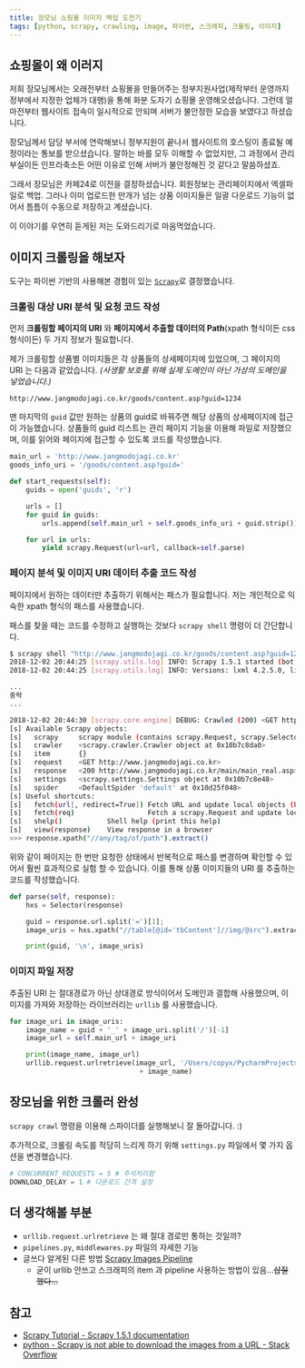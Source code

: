 ```yaml
---
title: 장모님 쇼핑몰 이미지 백업 도전기
tags: [python, scrapy, crawling, image, 파이썬, 스크래피, 크롤링, 이미지]
---
```


## 쇼핑몰이 왜 이러지

저희 장모님께서는 오래전부터 쇼핑몰을 만들어주는 정부지원사업(제작부터 운영까지 정부에서 지정한 업체가 대행)을 통해 화분 도자기 쇼핑몰 운영해오셨습니다. 그런데 얼마전부터 웹사이트 접속이 일시적으로 안되며 서버가 불안정한 모습을 보였다고 하셨습니다.

장모님께서 담당 부서에 연락해보니 정부지원이 끝나서 웹사이트의 호스팅이 종료될 예정이라는 통보를 받으셨습니다. 말하는 바를 모두 이해할 수 없었지만, 그 과정에서 관리부실이든 인프라축소든 어떤 이유로 인해 서버가 불안정해진 것 같다고 말씀하셨죠.

그래서 장모님은 카페24로 이전을 결정하셨습니다. 회원정보는 관리페이지에서 엑셀파일로 백업. 그러나 이미 업로드한 만개가 넘는 상품 이미지들은 일괄 다운로드 기능이 없어서 틈틈이 수동으로 저장하고 계셨습니다.

이 이야기를 우연히 듣게된 저는 도와드리기로 마음먹었습니다.

## 이미지 크롤링을 해보자

도구는 파이썬 기반의 사용해본 경험이 있는 [`Scrapy`](https://scrapy.org/)로 결정했습니다.

### 크롤링 대상 URI 분석 및 요청 코드 작성

먼저 **크롤링할 페이지의 URI** 와 **페이지에서 추출할 데이터의 Path**(xpath 형식이든 css 형식이든) 두 가지 정보가 필요합니다.

제가 크롤링할 상품별 이미지들은 각 상품들의 상세페이지에 있었으며, 그 페이지의 URI 는 다음과 같았습니다. *(사생활 보호를 위해 실제 도메인이 아닌 가상의 도메인을 넣었습니다.)*

`http://www.jangmodojagi.co.kr/goods/content.asp?guid=1234`

맨 마지막의 `guid` 값만 원하는 상품의 guid로 바꿔주면 해당 상품의 상세페이지에 접근이 가능했습니다. 상품들의 guid 리스트는 관리 페이지 기능을 이용해 파일로 저장했으며, 이를 읽어와 페이지에 접근할 수 있도록 코드를 작성했습니다.

```python
main_url = 'http://www.jangmodojagi.co.kr'
goods_info_uri = '/goods/content.asp?guid='

def start_requests(self):
    guids = open('guids', 'r')

    urls = []
    for guid in guids:
        urls.append(self.main_url + self.goods_info_uri + guid.strip())

    for url in urls:
        yield scrapy.Request(url=url, callback=self.parse)
```

### 페이지 분석 및 이미지 URI 데이터 추출 코드 작성

페이지에서 원하는 데이터만 추출하기 위해서는 패스가 필요합니다. 저는 개인적으로 익숙한 xpath 형식의 패스를 사용했습니다.

패스를 찾을 때는 코드를 수정하고 실행하는 것보다 `scrapy shell` 명령이 더 간단합니다.

```bash
$ scrapy shell "http://www.jangmodojagi.co.kr/goods/content.asp?guid=1234"
2018-12-02 20:44:25 [scrapy.utils.log] INFO: Scrapy 1.5.1 started (bot: image_crawler)
2018-12-02 20:44:25 [scrapy.utils.log] INFO: Versions: lxml 4.2.5.0, libxml2 2.9.4, cssselect 1.0.3, parsel 1.5.0, w3lib 1.19.0, Twisted 18.7.0, Python 3.4.2 (default, Sep 12 2018, 11:34:10) - [GCC 4.2.1 Compatible Apple LLVM 9.1.0 (clang-902.0.39.2)], pyOpenSSL 18.0.0 (OpenSSL 1.1.0i  14 Aug 2018), cryptography 2.3.1, Platform Darwin-18.2.0-x86_64-i386-64bit

...
중략
...

2018-12-02 20:44:30 [scrapy.core.engine] DEBUG: Crawled (200) <GET http://www.jangmodojagi.co.kr/main/main_real.asp> (referer: None) ['partial']
[s] Available Scrapy objects:
[s]   scrapy     scrapy module (contains scrapy.Request, scrapy.Selector, etc)
[s]   crawler    <scrapy.crawler.Crawler object at 0x10b7c8da0>
[s]   item       {}
[s]   request    <GET http://www.jangmodojagi.co.kr>
[s]   response   <200 http://www.jangmodojagi.co.kr/main/main_real.asp>
[s]   settings   <scrapy.settings.Settings object at 0x10b7c8e48>
[s]   spider     <DefaultSpider 'default' at 0x10d25f048>
[s] Useful shortcuts:
[s]   fetch(url[, redirect=True]) Fetch URL and update local objects (by default, redirects are followed)
[s]   fetch(req)                  Fetch a scrapy.Request and update local objects
[s]   shelp()           Shell help (print this help)
[s]   view(response)    View response in a browser
>>> response.xpath("//any/tag/of/path").extract()
```

위와 같이 페이지는 한 번만 요청한 상태에서 반복적으로 패스를 변경하며 확인할 수 있어서 훨씬 효과적으로 실험 할 수 있습니다. 이를 통해 상품 이미지들의 URI 를 추출하는 코드를 작성했습니다.

```python
def parse(self, response):
    hxs = Selector(response)

    guid = response.url.split('=')[1];
    image_uris = hxs.xpath("//table[@id='tbContent']//img/@src").extract()

    print(guid, '\n', image_uris)
```

### 이미지 파일 저장

추출된 URI 는 절대경로가 아닌 상대경로 방식이어서 도메인과 결합해 사용했으며, 이미지를 가져와 저장하는 라이브러리는 `urllib` 를 사용했습니다.

```python
for image_uri in image_uris:
    image_name = guid + '_' + image_uri.split('/')[-1]
    image_url = self.main_url + image_uri

    print(image_name, image_url)
    urllib.request.urlretrieve(image_url, '/Users/copyx/PycharmProjects/image_crawler/image_crawler/images/'
                                + image_name)
```

## 장모님을 위한 크롤러 완성

`scrapy crawl` 명령을 이용해 스파이더를 실행해보니 잘 돌아갑니다. :)

추가적으로, 크롤링 속도를 적당히 느리게 하기 위해 `settings.py` 파일에서 몇 가지 옵션을 변경했습니다.

```python
# CONCURRENT_REQUESTS = 5 # 주석처리함
DOWNLOAD_DELAY = 1 # 다운로드 간격 설정
```

## 더 생각해볼 부분

- `urllib.request.urlretrieve` 는 왜 절대 경로만 통하는 것일까?
- `pipelines.py`, `middlewares.py` 파일의 자세한 기능
- 글쓰다 알게된 다른 방법 [Scrapy Images Pipeline](https://doc.scrapy.org/en/latest/topics/media-pipeline.html#using-the-images-pipeline)
  - 굳이 urllib 안쓰고 스크래피의 item 과 pipeline 사용하는 방법이 있음...~~삽질했다...~~

## 참고

- [Scrapy Tutorial - Scrapy 1.5.1 documentation](https://docs.scrapy.org/en/latest/intro/tutorial.html)
- [python - Scrapy is not able to download the images from a URL - Stack Overflow](https://stackoverflow.com/questions/52566417/scrapy-is-not-able-to-download-the-images-from-a-url)

